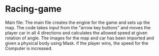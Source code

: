 # Racing-game
Main file:
  The main file creates the engine for the game and sets up the map. 
  The code takes input from the "arrow key buttons" and moves the player car in all 4 directions and calculates the allowed speed at given rotation of angle. 
  The images for the map and car has been imported and given a physical body using Mask.
  if the player wins, the speed for the Computer is increased. 
  
  
